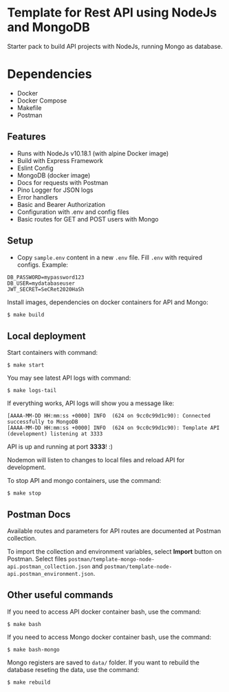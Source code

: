 # Template for Rest API using NodeJs and MongoDB
Starter pack to build API projects with NodeJs, running Mongo as database.

# Dependencies
- Docker
- Docker Compose
- Makefile
- Postman

## Features
- Runs with NodeJs v10.18.1 (with alpine Docker image)
- Build with Express Framework
- Eslint Config
- MongoDB (docker image)
- Docs for requests with Postman
- Pino Logger for JSON logs
- Error handlers
- Basic and Bearer Authorization
- Configuration with .env and config files
- Basic routes for GET and POST users with Mongo

## Setup

- Copy `sample.env` content in a new `.env` file. Fill `.env` with required configs. Example:

```
DB_PASSWORD=mypassword123
DB_USER=mydatabaseuser
JWT_SECRET=SeCRet2020HaSh
```

Install images, dependencies on docker containers for API and Mongo:

```bash
$ make build
```

## Local deployment
Start containers with command:

```
$ make start
```

You may see latest API logs with command:

```
$ make logs-tail
```

If everything works, API logs will show you a message like:

```
[AAAA-MM-DD HH:mm:ss +0000] INFO  (624 on 9cc0c99d1c90): Connected successfully to MongoDB
[AAAA-MM-DD HH:mm:ss +0000] INFO  (624 on 9cc0c99d1c90): Template API (development) listening at 3333
```

API is up and running at port **3333**! :)

Nodemon will listen to changes to local files and reload API for development.

To stop API and mongo containers, use the command:
```
$ make stop
```

## Postman Docs
Available routes and parameters for API routes are documented at Postman collection.

To import the collection and environment variables, select **Import** button on Postman. Select files `postman/template-mongo-node-api.postman_collection.json` and `postman/template-node-api.postman_environment.json`.

## Other useful commands

If you need to access API docker container bash, use the command:
```
$ make bash
```

If you need to access Mongo docker container bash, use the command:
```
$ make bash-mongo
```

Mongo registers are saved to `data/` folder. If you want to rebuild the database reseting the data, use the command:

```
$ make rebuild
```
